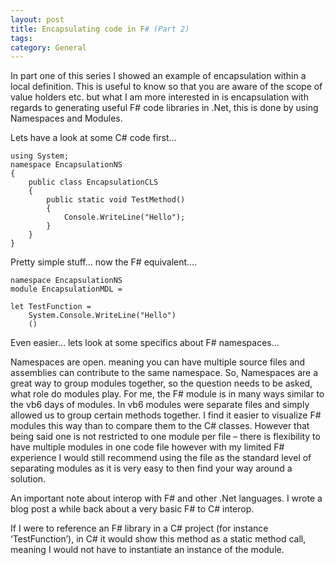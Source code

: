 ```yaml
---
layout: post
title: Encapsulating code in F# (Part 2)
tags: 
category: General
---
```

In part one of this series I showed an example of encapsulation within a local definition. This is useful to know so that you are aware of the scope of value holders etc. but what I am more interested in is encapsulation with regards to generating useful F# code libraries in .Net, this is done by using Namespaces and Modules.

Lets have a look at some C# code first…

~~~
using System;
namespace EncapsulationNS
{
    public class EncapsulationCLS
    {
        public static void TestMethod()
        {
            Console.WriteLine("Hello");
        }
    }
}
~~~

Pretty simple stuff… now the F# equivalent….

~~~
namespace EncapsulationNS
module EncapsulationMDL =
    
let TestFunction = 
    System.Console.WriteLine("Hello")
    ()
~~~
 
Even easier… lets look at some specifics about F# namespaces…

Namespaces are open. meaning you can have multiple source files and assemblies can contribute to the same namespace.
So, Namespaces are a great way to group modules together, so the question needs to be asked, what role do modules play. For me, the F# module is in many ways similar to the vb6 days of modules. In vb6 modules were separate files and simply allowed us to group certain methods together. I find it easier to visualize F# modules this way than to compare them to the C# classes. However that being said one is not restricted to one module per file – there is flexibility to have multiple modules in one code file however with my limited F# experience I would still recommend using the file as the standard level of separating modules as it is very easy to then find your way around a solution.

An important note about interop with F# and other .Net languages. I wrote a blog post a while back about a very basic F# to C# interop.

If I were to reference an F# library in a C# project (for instance ‘TestFunction’), in C# it would show this method as a static method call, meaning I would not have to instantiate an instance of the module.
